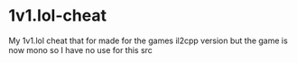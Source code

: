 # 1v1.lol-cheat
My 1v1.lol cheat that for made for the games il2cpp version but the game is now mono so I have no use for this src

